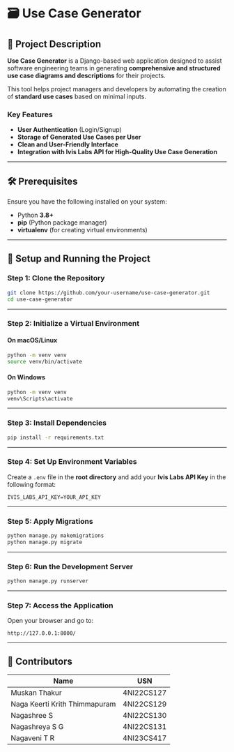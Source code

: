 # 🗃️ Use Case Generator

## 📌 Project Description

**Use Case Generator** is a Django-based web application designed to assist software engineering teams in generating **comprehensive and structured use case diagrams and descriptions** for their projects.

This tool helps project managers and developers by automating the creation of **standard use cases** based on minimal inputs.

### Key Features
- **User Authentication** (Login/Signup)
- **Storage of Generated Use Cases per User**
- **Clean and User-Friendly Interface**
- **Integration with Ivis Labs API for High-Quality Use Case Generation**

---

## 🛠️ Prerequisites

Ensure you have the following installed on your system:
- Python **3.8+**
- **pip** (Python package manager)
- **virtualenv** (for creating virtual environments)

---

## 🚀 Setup and Running the Project

### Step 1: Clone the Repository

```bash
git clone https://github.com/your-username/use-case-generator.git
cd use-case-generator
```

---

### Step 2: Initialize a Virtual Environment

#### On macOS/Linux
```bash
python -m venv venv
source venv/bin/activate
```

#### On Windows
```bash
python -m venv venv
venv\Scripts\activate
```

---

### Step 3: Install Dependencies

```bash
pip install -r requirements.txt
```

---

### Step 4: Set Up Environment Variables

Create a `.env` file in the **root directory** and add your **Ivis Labs API Key** in the following format:

```
IVIS_LABS_API_KEY=YOUR_API_KEY
```

---

### Step 5: Apply Migrations

```bash
python manage.py makemigrations
python manage.py migrate
```

---

### Step 6: Run the Development Server

```bash
python manage.py runserver
```

---

### Step 7: Access the Application

Open your browser and go to:

```
http://127.0.0.1:8000/
```

---

## 👥 Contributors

| Name | USN |
|---|---|
| Muskan Thakur | 4NI22CS127 |
| Naga Keerti Krith Thimmapuram | 4NI22CS129 |
| Nagashree S | 4NI22CS130 |
| Nagashreya S G | 4NI22CS131 |
| Nagaveni T R | 4NI23CS417 |



